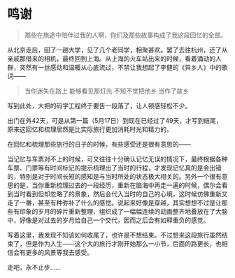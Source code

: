 # 鸣谢

> 那些在旅途中陪伴过我的人啊，你们及那些故事构成了我这段回忆的全部。

从北京走后，回了一趟大学，见了几个老同学，相聚甚欢。罢了去往杭州，还了从亲戚那借来的相机，最终回到上海。从上海的火车站出来的时候，看着涌动的人群，突然有一丝感动和温暖从心底流过，不禁让我想起了李健的《异乡人》中的歌词——

> 当你迷失在路上
> 能够看见那灯光
> 不知不觉把他乡
> 当作了故乡

写到此处，大把的码字工程终于要告一段落了，让人顿感轻松不少。

出门在外42天，可是从第一篇（5月17日）到现在已经过了49天，才写到结尾，原来这回忆和梳理居然是比实际旅行更加消耗时光和精力的。

在回忆和梳理那些旅行的日子的时候，有些感受还是很有意思的——

当记忆与车票对不上的时候，可又往往十分确认记忆无误的情况下，最终根据各种车票、门票等有时间标记的提示梳理出了当时的行程，才发现记忆真的是会出错的，特别是对于时间长短的感知是与当时所处的状态极大相关的。另外一个很有意思的是，当你重新梳理过去的一段经历，重新在脑海中再走一遍的时候，偶尔会看到当时看到但却忽略了的景象，然后会代入当时的自己的心境，这时候仿佛重新又走了一番，甚至有种弥补了什么的感觉。说起来好像是穿越，其实想想不过是让那些有印象的岁月的碎片重新整理、组织成了一幅幅连续的动画整齐地叠放在了大脑中，好像是对过去的岁月给自己一个交代，因而之后会有如释重负的感觉。

写着这里，我发现不知该如何收尾了，也许是不想结束。不过想来这段旅行虽然结束了，但是作为人生——这个大的旅行才刚开始那么一小节，后面的路更长，也相信会有更多的风景等我去感受。

走吧，永不止步……